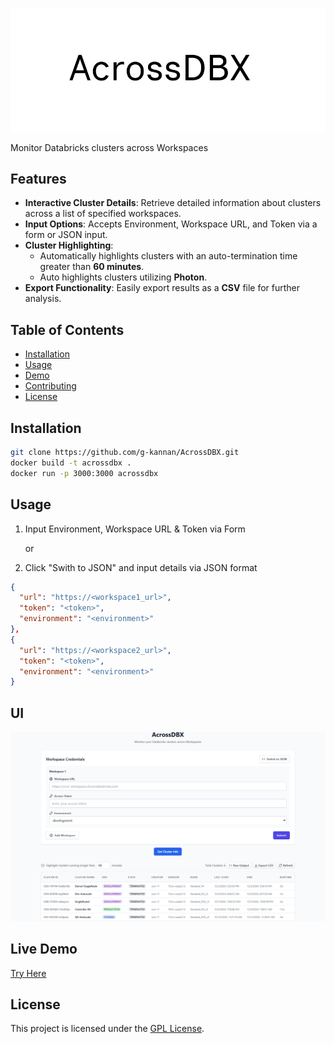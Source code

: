 ![AcrossDBX](assets/AcrossDBX.png)

Monitor Databricks clusters across Workspaces

## Features

- **Interactive Cluster Details**: Retrieve detailed information about clusters across a list of specified workspaces.
- **Input Options**: Accepts Environment, Workspace URL, and Token via a form or JSON input.
- **Cluster Highlighting**:
  - Automatically highlights clusters with an auto-termination time greater than **60 minutes**.
  - Auto highlights clusters utilizing **Photon**.
- **Export Functionality**: Easily export results as a **CSV** file for further analysis.

## Table of Contents

- [Installation](#installation)
- [Usage](#usage)
- [Demo](#demo)
- [Contributing](#contributing)
- [License](#license)

## Installation

```bash
git clone https://github.com/g-kannan/AcrossDBX.git
docker build -t acrossdbx .
docker run -p 3000:3000 acrossdbx
```

## Usage
1. Input Environment, Workspace URL & Token via Form

    or

2. Click "Swith to JSON" and input details via JSON format 

```json
{
  "url": "https://<workspace1_url>",
  "token": "<token>",
  "environment": "<environment>"
},
{
  "url": "https://<workspace2_url>",
  "token": "<token>",
  "environment": "<environment>"
}
```

## UI
![AcrossDBX](assets/AcrossDBXUI.png)

## Live Demo
[Try Here](https://acrossdbx.vercel.app/)

## License

This project is licensed under the [GPL License](LICENSE).
